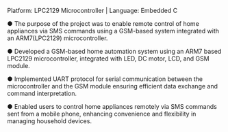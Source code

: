 Platform: LPC2129 Microcontroller   |   Language: Embedded C   

●	The purpose of the project was to enable remote control of home appliances via SMS commands using a GSM-based system integrated with an ARM7(LPC2129) microcontroller.

●	Developed a GSM-based home automation system using an ARM7 based LPC2129 microcontroller, integrated with LED, DC motor, LCD, and GSM module.

●	Implemented UART protocol for serial communication between the microcontroller and the GSM module ensuring efficient data exchange and command interpretation.

●	Enabled users to control home appliances remotely via SMS commands sent from a mobile phone, enhancing convenience and flexibility in managing household devices.
